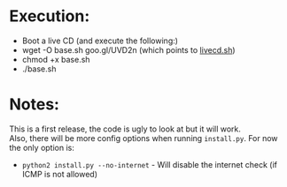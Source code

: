 Execution:
========
* Boot a live CD (and execute the following:)
* wget -O base.sh goo.gl/UVD2n (which points to [livecd.sh](livecd.sh))
* chmod +x base.sh
* ./base.sh


Notes:
======
This is a first release, the code is ugly to look at but it will work.<br>
Also, there will be more config options when running `install.py`. For now the only option is:<br>
* `python2 install.py --no-internet` - Will disable the internet check (if ICMP is not allowed)

